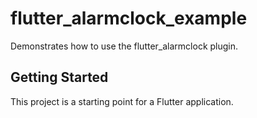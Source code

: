 # flutter_alarmclock_example

Demonstrates how to use the flutter_alarmclock plugin.

## Getting Started

This project is a starting point for a Flutter application.

